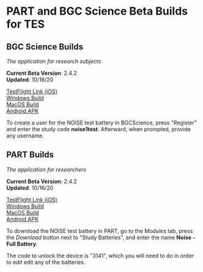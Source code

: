 # PART and BGC Science Beta Builds for TES

## BGC Science Builds

_The application for research subjects_

**Current Beta Version**: 2.4.2  
**Updated**: 10/16/20

[TestFlight Link (iOS)](https://testflight.apple.com/join/U7J8xM6h)  
[Windows Build](https://braingamecentergamefiles.s3-us-west-1.amazonaws.com/PART/Builds/v2.4.2/BGCScience_2.4.2_WINx64.zip)  
[MacOS Build](https://braingamecentergamefiles.s3-us-west-1.amazonaws.com/PART/Builds/v2.4.2/BGCScience_2.4.2_MacOS.dmg)  
[Android APK](https://braingamecentergamefiles.s3-us-west-1.amazonaws.com/PART/Builds/v2.4.2/BGCScience_2.4.2_Android.apk)  

To create a user for the NOISE test battery in BGCScience, press "Register" and enter the study code **noise1test**.  Afterward, when prompted, provide any username.

## PART Builds

_The application for researchers_

**Current Beta Version**: 2.4.2  
**Updated**: 10/16/20

[TestFlight Link (iOS)](https://testflight.apple.com/join/jRzHw3Cw)  
[Windows Build](https://braingamecentergamefiles.s3-us-west-1.amazonaws.com/PART/Builds/v2.4.2/PART_2.4.2_WINx64.zip)  
[MacOS Build](https://braingamecentergamefiles.s3-us-west-1.amazonaws.com/PART/Builds/v2.4.2/PART_2.4.2_MacOS.dmg)  
[Android APK](https://braingamecentergamefiles.s3-us-west-1.amazonaws.com/PART/Builds/v2.4.2/PART_2.4.2_Android.apk)  


To download the NOISE test battery in PART, go to the _Modules_ tab, press the _Download_ button next to "Study Batteries", and enter the name **Noise - Full Battery**.

The code to unlock the device is "3141", which you will need to do in order to edit edit any of the batteries.

